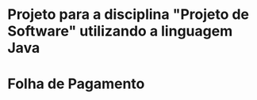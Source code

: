 # Projeto para a disciplina "Projeto de Software" utilizando a linguagem Java

# Folha de Pagamento
